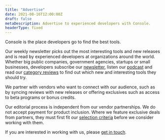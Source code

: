 ```yaml
---
title: "Advertise"
date: 2021-08-16T12:00:00Z
draft: false
metaDescription: Advertise to experienced developers with Console.
headerType: fixed
---
```


Console is the place developers go to find the best tools.

Our weekly newsletter picks out the most interesting tools and new releases and
is read by experienced developers at organizations around the world. Whether big
public companies, government agencies, startups or small businesses, developers
subscribe our [newsletter](/latest/), listen our
[podcast](https://podcast.console.dev/) and read our [category reviews](/tools/)
to find out which new and interesting tools they should try.

We partner with vendors who want to connect with our audience, such as by
syncing reviews with new releases or offering exclusives such as access to beta
programs or bonus credits.

Our editorial process is independent from our vendor partnerships. We do not
accept payment for product inclusion. Where we feature exclusive deals from
partners, they must first fit our
[selection criteria](/about/#selection-criteria) before we consider working with
them.

If you are interested in working with us, please
[get in touch](mailto:hello@console.dev).
